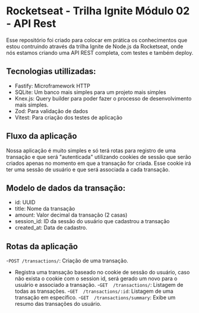 # Rocketseat - Trilha Ignite Módulo 02 - API Rest
Esse repositório foi criado para colocar em prática os conhecimentos que estou contruindo através da trilha Ignite de Node.js da Rocketseat, onde nós estamos criando uma API REST completa, com testes e também deploy.

## Tecnologias utillizadas: 

- Fastify: Microframework HTTP
- SQLite: Um banco mais simples para um projeto mais simples
- Knex.js: Query builder para poder fazer o processo de desenvolvimento mais simples.
- Zod: Para validação de dados
- Vitest: Para criação dos testes de aplicação

## Fluxo da aplicação
Nossa aplicação é muito simples e só terá rotas para registro de uma transação e que será "autenticada" utilizando cookies de sessão que serão criados apenas no momento em que a transação for criada. Esse cookie irá ter uma sessão de usuário e que será associada a cada transação.

## Modelo de dados da transação: 

- id: UUID
- title: Nome da transação
- amount: Valor decimal da transação (2 casas)
- session_id: ID da sessão do usuário que cadastrou a transação
- created_at: Data de cadastro.

## Rotas da aplicação

-`POST /transactions/`: Criação de uma transação.
  -  Registra uma transação baseado no cookie de sessão do usuário, caso não exista o cookie com o session id, será gerado um novo para o usuário e associado a transação.
-`GET  /transactions/`: Listagem de todas as transações.
-`GET  /transactions/:id`: Listagem de uma transação em específico.
-`GET  /transactions/summary`: Exibe um resumo das transações do usuário.
